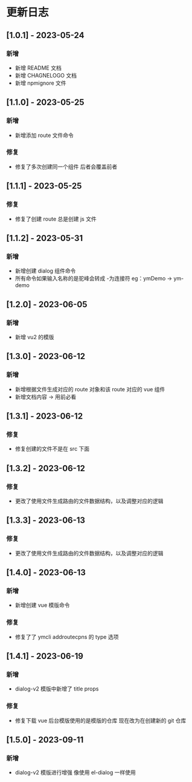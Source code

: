 # 更新日志

## [1.0.1] - 2023-05-24

### 新增

- 新增 README 文档
- 新增 CHAGNELOGO 文档
- 新增 npmignore 文件

## [1.1.0] - 2023-05-25

### 新增

- 新增添加 route 文件命令

### 修复

- 修复了多次创建同一个组件 后者会覆盖前者

## [1.1.1] - 2023-05-25

### 修复

- 修复了创建 route 总是创建 js 文件

## [1.1.2] - 2023-05-31

### 新增

- 新增创建 dialog 组件命令
- 所有命令如果输入名称的是驼峰会转成 -为连接符 eg：ymDemo -> ym-demo

## [1.2.0] - 2023-06-05

### 新增

- 新增 vu2 的模版

## [1.3.0] - 2023-06-12

### 新增

- 新增根据文件生成对应的 route 对象和该 route 对应的 vue 组件
- 新增文档内容 -> 用前必看

## [1.3.1] - 2023-06-12

### 修复

- 修复创建的文件不是在 src 下面

## [1.3.2] - 2023-06-12

### 修复

- 更改了使用文件生成路由的文件数据结构，以及调整对应的逻辑

## [1.3.3] - 2023-06-13

### 修复

- 更改了使用文件生成路由的文件数据结构，以及调整对应的逻辑

## [1.4.0] - 2023-06-13

### 新增

- 新增创建 vue 模版命令

### 修复

- 修复了了 ymcli addroutecpns 的 type 选项

## [1.4.1] - 2023-06-19

### 新增

- dialog-v2 模版中新增了 title props

### 修复

- 修复下载 vue 后台模版使用的是模版的仓库 现在改为在创建新的 git 仓库

## [1.5.0] - 2023-09-11

### 新增

- dialog-v2 模版进行增强 像使用 el-dialog 一样使用
